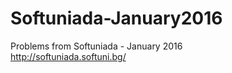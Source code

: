 # Softuniada-January2016
Problems from Softuniada - January 2016 <br> http://softuniada.softuni.bg/
